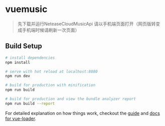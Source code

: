 # vuemusic

> 先下载并运行NeteaseCloudMusicApi
> 请以手机端页面打开（网页版转变成手机端时候请刷新一次页面）
## Build Setup

``` bash
# install dependencies
npm install

# serve with hot reload at localhost:8080
npm run dev

# build for production with minification
npm run build

# build for production and view the bundle analyzer report
npm run build --report
```

For detailed explanation on how things work, checkout the [guide](http://vuejs-templates.github.io/webpack/) and [docs for vue-loader](http://vuejs.github.io/vue-loader).
